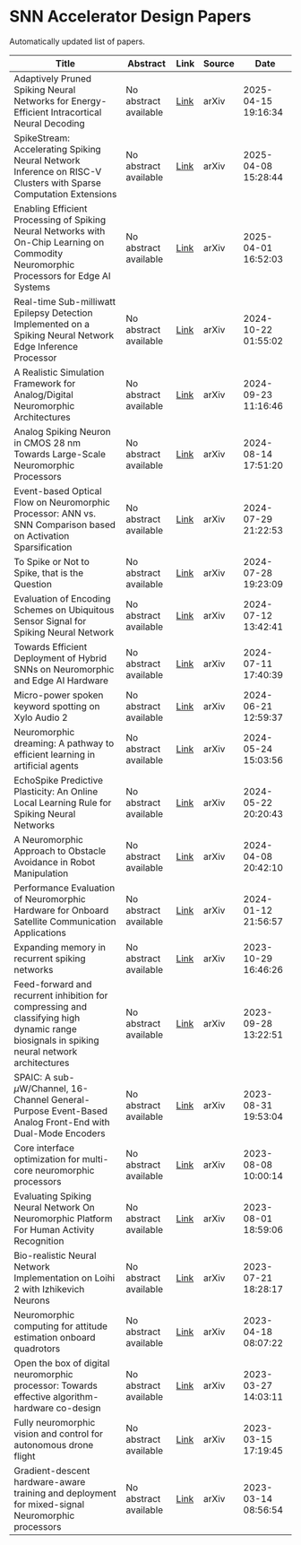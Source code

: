 # SNN Accelerator Design Papers

Automatically updated list of papers.

| Title | Abstract | Link | Source | Date |
|-------|----------|------|--------|------|
| Adaptively Pruned Spiking Neural Networks for Energy&#45;Efficient Intracortical Neural Decoding | No abstract available | [Link](http://arxiv.org/abs/2504.11568v1) | arXiv | 2025-04-15 19:16:34 |
| SpikeStream: Accelerating Spiking Neural Network Inference on RISC&#45;V Clusters with Sparse Computation Extensions | No abstract available | [Link](http://arxiv.org/abs/2504.06134v1) | arXiv | 2025-04-08 15:28:44 |
| Enabling Efficient Processing of Spiking Neural Networks with On&#45;Chip Learning on Commodity Neuromorphic Processors for Edge AI Systems | No abstract available | [Link](http://arxiv.org/abs/2504.00957v2) | arXiv | 2025-04-01 16:52:03 |
| Real&#45;time Sub&#45;milliwatt Epilepsy Detection Implemented on a Spiking Neural Network Edge Inference Processor | No abstract available | [Link](http://arxiv.org/abs/2410.16613v1) | arXiv | 2024-10-22 01:55:02 |
| A Realistic Simulation Framework for Analog/Digital Neuromorphic Architectures | No abstract available | [Link](http://arxiv.org/abs/2409.14918v2) | arXiv | 2024-09-23 11:16:46 |
| Analog Spiking Neuron in CMOS 28 nm Towards Large&#45;Scale Neuromorphic Processors | No abstract available | [Link](http://arxiv.org/abs/2408.07734v1) | arXiv | 2024-08-14 17:51:20 |
| Event&#45;based Optical Flow on Neuromorphic Processor: ANN vs. SNN Comparison based on Activation Sparsification | No abstract available | [Link](http://arxiv.org/abs/2407.20421v1) | arXiv | 2024-07-29 21:22:53 |
| To Spike or Not to Spike, that is the Question | No abstract available | [Link](http://arxiv.org/abs/2407.19566v3) | arXiv | 2024-07-28 19:23:09 |
| Evaluation of Encoding Schemes on Ubiquitous Sensor Signal for Spiking Neural Network | No abstract available | [Link](http://arxiv.org/abs/2407.09260v1) | arXiv | 2024-07-12 13:42:41 |
| Towards Efficient Deployment of Hybrid SNNs on Neuromorphic and Edge AI Hardware | No abstract available | [Link](http://arxiv.org/abs/2407.08704v1) | arXiv | 2024-07-11 17:40:39 |
| Micro&#45;power spoken keyword spotting on Xylo Audio 2 | No abstract available | [Link](http://arxiv.org/abs/2406.15112v1) | arXiv | 2024-06-21 12:59:37 |
| Neuromorphic dreaming: A pathway to efficient learning in artificial agents | No abstract available | [Link](http://arxiv.org/abs/2405.15616v1) | arXiv | 2024-05-24 15:03:56 |
| EchoSpike Predictive Plasticity: An Online Local Learning Rule for Spiking Neural Networks | No abstract available | [Link](http://arxiv.org/abs/2405.13976v2) | arXiv | 2024-05-22 20:20:43 |
| A Neuromorphic Approach to Obstacle Avoidance in Robot Manipulation | No abstract available | [Link](http://arxiv.org/abs/2404.05858v1) | arXiv | 2024-04-08 20:42:10 |
| Performance Evaluation of Neuromorphic Hardware for Onboard Satellite Communication Applications | No abstract available | [Link](http://arxiv.org/abs/2401.06911v1) | arXiv | 2024-01-12 21:56:57 |
| Expanding memory in recurrent spiking networks | No abstract available | [Link](http://arxiv.org/abs/2310.19067v1) | arXiv | 2023-10-29 16:46:26 |
| Feed&#45;forward and recurrent inhibition for compressing and classifying high dynamic range biosignals in spiking neural network architectures | No abstract available | [Link](http://arxiv.org/abs/2309.16425v1) | arXiv | 2023-09-28 13:22:51 |
| SPAIC: A sub&#45;$μ$W/Channel, 16&#45;Channel General&#45;Purpose Event&#45;Based Analog Front&#45;End with Dual&#45;Mode Encoders | No abstract available | [Link](http://arxiv.org/abs/2309.03221v1) | arXiv | 2023-08-31 19:53:04 |
| Core interface optimization for multi&#45;core neuromorphic processors | No abstract available | [Link](http://arxiv.org/abs/2308.04171v1) | arXiv | 2023-08-08 10:00:14 |
| Evaluating Spiking Neural Network On Neuromorphic Platform For Human Activity Recognition | No abstract available | [Link](http://arxiv.org/abs/2308.00787v1) | arXiv | 2023-08-01 18:59:06 |
| Bio&#45;realistic Neural Network Implementation on Loihi 2 with Izhikevich Neurons | No abstract available | [Link](http://arxiv.org/abs/2307.11844v2) | arXiv | 2023-07-21 18:28:17 |
| Neuromorphic computing for attitude estimation onboard quadrotors | No abstract available | [Link](http://arxiv.org/abs/2304.08802v1) | arXiv | 2023-04-18 08:07:22 |
| Open the box of digital neuromorphic processor: Towards effective algorithm&#45;hardware co&#45;design | No abstract available | [Link](http://arxiv.org/abs/2303.15224v1) | arXiv | 2023-03-27 14:03:11 |
| Fully neuromorphic vision and control for autonomous drone flight | No abstract available | [Link](http://arxiv.org/abs/2303.08778v1) | arXiv | 2023-03-15 17:19:45 |
| Gradient&#45;descent hardware&#45;aware training and deployment for mixed&#45;signal Neuromorphic processors | No abstract available | [Link](http://arxiv.org/abs/2303.12167v2) | arXiv | 2023-03-14 08:56:54 |
